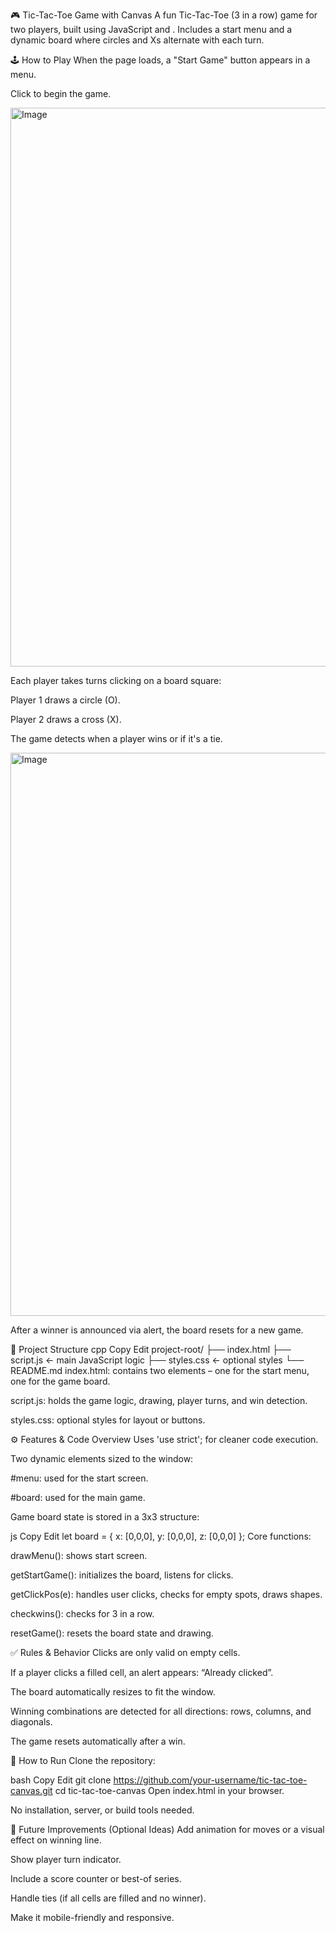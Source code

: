 🎮 Tic-Tac-Toe Game with Canvas
A fun Tic-Tac-Toe (3 in a row) game for two players, built using JavaScript and <canvas>. Includes a start menu and a dynamic board where circles and Xs alternate with each turn.

🕹️ How to Play
When the page loads, a "Start Game" button appears in a menu.

Click to begin the game.

<img width="1919" height="894" alt="Image" src="https://github.com/user-attachments/assets/54249ee4-0531-4032-9c79-97d8b2f3bfcf" />

Each player takes turns clicking on a board square:

Player 1 draws a circle (O).

Player 2 draws a cross (X).

The game detects when a player wins or if it's a tie.

<img width="1915" height="901" alt="Image" src="https://github.com/user-attachments/assets/91224b72-eb18-4ec1-a7e4-b377adeddf88" />

After a winner is announced via alert, the board resets for a new game.

📁 Project Structure
cpp
Copy
Edit
project-root/
├── index.html
├── script.js      ← main JavaScript logic
├── styles.css     ← optional styles
└── README.md
index.html: contains two <canvas> elements – one for the start menu, one for the game board.

script.js: holds the game logic, drawing, player turns, and win detection.

styles.css: optional styles for layout or buttons.

⚙️ Features & Code Overview
Uses 'use strict'; for cleaner code execution.

Two dynamic <canvas> elements sized to the window:

#menu: used for the start screen.

#board: used for the main game.

Game board state is stored in a 3x3 structure:

js
Copy
Edit
let board = { x: [0,0,0], y: [0,0,0], z: [0,0,0] };
Core functions:

drawMenu(): shows start screen.

getStartGame(): initializes the board, listens for clicks.

getClickPos(e): handles user clicks, checks for empty spots, draws shapes.

checkwins(): checks for 3 in a row.

resetGame(): resets the board state and drawing.

✅ Rules & Behavior
Clicks are only valid on empty cells.

If a player clicks a filled cell, an alert appears: “Already clicked”.

The board automatically resizes to fit the window.

Winning combinations are detected for all directions: rows, columns, and diagonals.

The game resets automatically after a win.

🚀 How to Run
Clone the repository:

bash
Copy
Edit
git clone https://github.com/your-username/tic-tac-toe-canvas.git
cd tic-tac-toe-canvas
Open index.html in your browser.

No installation, server, or build tools needed.

🌟 Future Improvements (Optional Ideas)
Add animation for moves or a visual effect on winning line.

Show player turn indicator.

Include a score counter or best-of series.

Handle ties (if all cells are filled and no winner).

Make it mobile-friendly and responsive.
